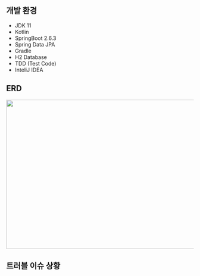 ## 개발 환경
+ JDK 11
+ Kotlin
+ SpringBoot 2.6.3
+ Spring Data JPA
+ Gradle
+ H2 Database
+ TDD (Test Code)
+ InteliJ IDEA

## ERD 
<img src="https://user-images.githubusercontent.com/58936137/202213840-5c2b184d-33ce-4ee1-aa6e-63ded9c820a3.png" width="700px" height="400px">

## 트러블 이슈 상황
